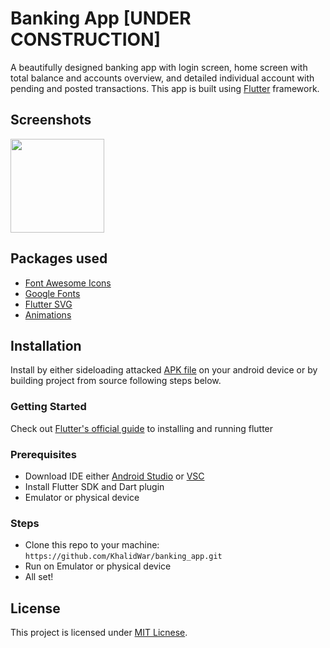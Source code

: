 # Banking App [UNDER CONSTRUCTION]
A beautifully designed banking app with login screen, home screen with total balance and accounts overview, and detailed individual account with pending and posted transactions. This app is built using [Flutter](https://flutter.dev) framework.

## Screenshots
<img src="LINK_TO_SCREENSHOT" width="150">

## Packages used
- [Font Awesome Icons](https://pub.dev/packages/font_awesome_flutter)
- [Google Fonts](https://pub.dev/packages/google_fonts)
- [Flutter SVG](https://pub.dev/packages/flutter_svg)
- [Animations](https://pub.dev/packages/animations)


## Installation
Install by either sideloading attacked [APK file](https://github.com/KhalidWar/banking_app/releases) on your android device or by building project from source following steps below.

### Getting Started
Check out [Flutter's official guide](https://flutter.dev/docs/get-started/install) to installing and running flutter

### Prerequisites
- Download IDE either [Android Studio](https://developer.android.com/studio) or [VSC](https://code.visualstudio.com/)
- Install Flutter SDK and Dart plugin
- Emulator or physical device

### Steps
- Clone this repo to your machine: `https://github.com/KhalidWar/banking_app.git`
- Run on Emulator or physical device
- All set!

## License
This project is licensed under [MIT Licnese](https://github.com/KhalidWar/banking_app/blob/master/LICENSE).
